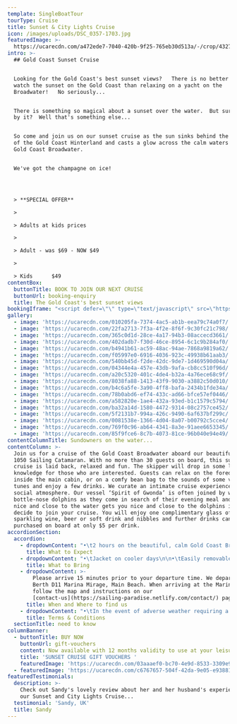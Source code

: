 ```yaml
---
template: SingleBoatTour
tourType: Cruise
title: Sunset & City Lights Cruise
icon: /images/uploads/DSC_0357-1703.jpg
featuredImage: >-
  https://ucarecdn.com/a472ede7-7040-420b-9f25-765eb30d513a/-/crop/4327x2003/0,362/-/preview/
intro: >-
  ## Gold Coast Sunset Cruise


  Looking for the Gold Coast's best sunset views?   There is no better place to
  watch the sunset on the Gold Coast than relaxing on a yacht on the
  Broadwater!   No seriously...


  There is something so magical about a sunset over the water.  But surrounded
  by it?  Well that's something else...    


  So come and join us on our sunset cruise as the sun sinks behind the mountains
  of the Gold Coast Hinterland and casts a glow across the calm waters of the
  Gold Coast Broadwater.    


  We've got the champagne on ice!




  > **SPECIAL OFFER**

  >

  > Adults at kids prices

  >

  > Adult - was $69 - NOW $49

  >

  > Kids      $49
contentBox:
  buttonTitle: BOOK TO JOIN OUR NEXT CRUISE
  buttonUrl: booking-enquiry
  title: The Gold Coast's best sunset views
bookingIframe: "<script defer=\"\" type=\"text/javascript\" src=\"https://sailinginparadise.rezdy.com/pluginJs\"></script>\r\n\n\\    <iframe seamless=\"\" width=\"300px\" height=\"1000px\" frameborder=\"0\" class=\"rezdy\" src=\"https://sailinginparadise.rezdy.com/calendarWidget/241550?iframe=true\"></iframe>"
gallery:
  - image: 'https://ucarecdn.com/010205fa-7374-4ac5-ab1b-eea79c74a0f7/'
  - image: 'https://ucarecdn.com/22fa2713-7f3a-4f2e-8f6f-9c30fc21c798/'
  - image: 'https://ucarecdn.com/365c0d1d-28ce-4a17-94b3-08accecd3661/'
  - image: 'https://ucarecdn.com/402dadb7-f30d-46ce-8954-6c1c9b284af0/'
  - image: 'https://ucarecdn.com/b4941b61-ac59-48ac-94ae-7868a9819a62/'
  - image: 'https://ucarecdn.com/f05997e0-6916-4036-923c-49938b61aab3/'
  - image: 'https://ucarecdn.com/540bb45d-f2de-42dc-9de7-1d469590d04a/'
  - image: 'https://ucarecdn.com/04344e4a-457e-43db-9afa-cb8cc510f96d/'
  - image: 'https://ucarecdn.com/a20c5320-401c-4de4-b32a-4a76ece68c9f/'
  - image: 'https://ucarecdn.com/8038fa88-1413-43f9-9030-a3882c50d010/'
  - image: 'https://ucarecdn.com/b4c6a5fe-3a90-4ff8-bafa-2434b1fde34a/'
  - image: 'https://ucarecdn.com/78b0abd6-ef74-433c-ad66-bfce57ef0446/'
  - image: 'https://ucarecdn.com/a582820e-1ae4-432a-93ed-b1c1579c5794/'
  - image: 'https://ucarecdn.com/ba32a14d-1580-4472-9314-08c2757ce452/'
  - image: 'https://ucarecdn.com/5f2131b7-994a-426c-9490-6af637bf299c/'
  - image: 'https://ucarecdn.com/0081538e-1366-4d04-8a07-b00792c5cce4/'
  - image: 'https://ucarecdn.com/769f0c96-ab64-4341-8a3e-91aee6653345/'
  - image: 'https://ucarecdn.com/85f9fce6-8c7b-4073-81ce-96b040e94e49/'
contentColumnTitle: Sundowners on the water...
contentColumn: >-
  Join us for a cruise of the Gold Coast Broadwater aboard our beautiful Seawind
  1050 Sailing Catamaran. With no more than 30 guests on board, this sunset
  cruise is laid back, relaxed and fun. The skipper will drop in some local
  knowledge for those who are interested. Guests can relax on the foredeck,
  inside the main cabin, or on a comfy bean bag to the sounds of some very cool
  tunes and enjoy a few drinks. We curate an intimate cruise experience with a
  social atmosphere. Our vessel ‘Spirit of Gwonda’ is often joined by wild
  bottle-nose dolphins as they come in search of their evening meal and being
  nice and close to the water gets you nice and close to the dolphins if they
  decide to join your cruise. You will enjoy one complimentary glass of
  sparkling wine, beer or soft drink and nibbles and further drinks can be
  purchased on board at only $5 per drink.
accordionSection:
  accordion:
    - dropdownContent: "•\t2 hours on the beautiful, calm Gold Coast Broadwater\n\n•\tRelax onboard a spacious Sailing Catamaran\n\n•\tA maximum of 30 guests on board\n\n•\tSee impressive superyachts, Seaworld, Palazzo Versace, Gold Coast Seaway, Wavebreak Island, South Stradbroke Island and local wildlife.\n\n•\tWatch the Sunset over the Gold Coast Hinterland\n\n•\tThen check out the Sparkling City lights as you see the Gold Coast in a new light\n\n•\tCool tunes set the soundtrack as you relax and take in the views\n\n•\tFriendly relaxed ambience with crew sharing some local knowledge\n\n•\tKeep your eyes peeled for dolphins!\n\n•\tIncludes one complimentary drink and nibbles cup\n\n•\tDeparts and returns @ Marina Mirage - an ideal spot for a beautiful waterfront meal or drinks before or after your cruise"
      title: What to Expect
    - dropdownContent: "•\tJacket on cooler days\n\n•\tEasily removable shoes\n\n•\tCamera"
      title: What to Bring
    - dropdownContent: >-
        Please arrive 15 minutes prior to your departure time. We depart from
        Berth D11 Marina Mirage, Main Beach. When arriving at the Marina please
        follow the map and instructions on our
        [contact-us](https://sailing-paradise.netlify.com/contact/) page.
      title: When and Where to find us
    - dropdownContent: "•\tIn the event of adverse weather requiring a cancellation of the cruise an SMS will be sent to your registered mobile (please ensure you provide one and check this before departing for the marina).\r\n\n•\tPlease provide notice of at least 72 hours should you wish to cancel to avoid forfeiture of ticket price.\r\n\n•\tThere is no BYO on our ticketed cruises however you will receive one complimentary bubbly, beer or soft drink and extra drinks may be purchased on board at very reasonable prices (cash preferred, cards accepted).\r\n\n•\tSailing in Paradise reserves the right to substitute the vessel if necessary without prior notice.\r\n\n•\tCruises are subject to weather suitability, the cruise can proceed in many weather conditions but if it is deemed unsafe or overly unpleasant we will not sail as we do want our guests to have a safe and enjoyable experience on board. Guests are able to reschedule or request a refund in this circumstance.\r\n\n•\tCruises require minimum numbers to depart.\\ In the event of minimum numbers not being met guests will be offered a full refund or the opportunity to reschedule to an alternative date."
      title: Terms & Conditions
  sectionTitle: need to know
columnBanner:
  - buttonTitle: BUY NOW
    buttonUrl: gift-vouchers
    content: Now available with 12 months validity to use at your leisure.
    title: 'SUNSET CRUISE GIFT VOUCHERS '
    featuredImage: 'https://ucarecdn.com/03aaaef0-bc70-4e9d-8533-3309e9a7d59f/'
  - featuredImage: 'https://ucarecdn.com/c6767657-504f-42da-9e05-e9388170030d/'
featuredTestimonials:
  description: >-
    Check out Sandy's lovely review about her and her husband's experience on
    our Sunset and City Lights Cruise...
  testimonial: 'Sandy, UK'
  title: Sandy
---
```


